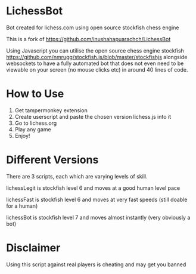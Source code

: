 # LichessBot
Bot created for lichess.com using open source stockfish chess engine

This is a fork of https://github.com/inushahapuarachch/LichessBot

Using Javascript you can utilise the open source chess engine stockfish https://github.com/nmrugg/stockfish.js/blob/master/stockfishjs alongside websockets to have a fully automated bot that does not even need to be viewable on your screen (no mouse clicks etc) in around 40 lines of code.

# How to Use

1. Get tampermonkey extension
2. Create userscript and paste the chosen version lichess.js into it
3. Go to lichess.org
4. Play any game
5. Enjoy!

# Different Versions

There are 3 scripts, each which are varying levels of skill.

lichessLegit is stockfish level 6 and moves at a good human level pace

lichessFast is stockfish level 6 and moves at very fast speeds (still doable for a human)

lichessBot is stockfish level 7 and moves almost instantly (very obviously a bot)

# Disclaimer
Using this script against real players is cheating and may get you banned
